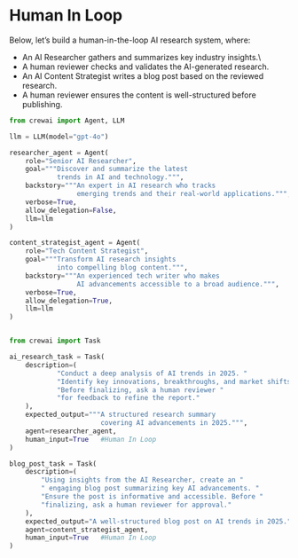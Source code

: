 # Human In Loop


Below, let’s build a human-in-the-loop AI research system, where:

- An AI Researcher gathers and summarizes key industry insights.\
- A human reviewer checks and validates the AI-generated research.
- An AI Content Strategist writes a blog post based on the reviewed research.
- A human reviewer ensures the content is well-structured before publishing.


```python
from crewai import Agent, LLM

llm = LLM(model="gpt-4o")

researcher_agent = Agent(
    role="Senior AI Researcher",
    goal="""Discover and summarize the latest
            trends in AI and technology.""",
    backstory="""An expert in AI research who tracks
                 emerging trends and their real-world applications.""",
    verbose=True,
    allow_delegation=False,
    llm=llm
)

content_strategist_agent = Agent(
    role="Tech Content Strategist",
    goal="""Transform AI research insights
            into compelling blog content.""",
    backstory="""An experienced tech writer who makes
                 AI advancements accessible to a broad audience.""",
    verbose=True,
    allow_delegation=True,
    llm=llm
)


from crewai import Task

ai_research_task = Task(
    description=(
            "Conduct a deep analysis of AI trends in 2025. "
            "Identify key innovations, breakthroughs, and market shifts. "
            "Before finalizing, ask a human reviewer "
            "for feedback to refine the report."
    ),
    expected_output="""A structured research summary
                       covering AI advancements in 2025.""",
    agent=researcher_agent,
    human_input=True   #Human In Loop
)

blog_post_task = Task(
    description=(
        "Using insights from the AI Researcher, create an "
        " engaging blog post summarizing key AI advancements. "
        "Ensure the post is informative and accessible. Before "
        "finalizing, ask a human reviewer for approval."
    ),
    expected_output="A well-structured blog post on AI trends in 2025.",
    agent=content_strategist_agent,
    human_input=True   #Human In Loop
)
```


```python

```
